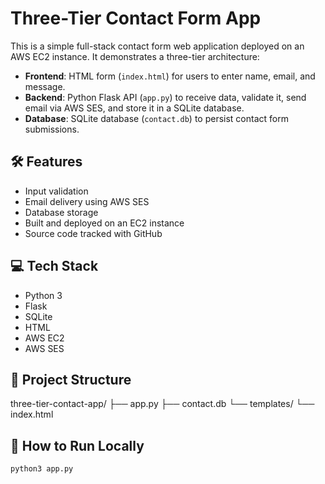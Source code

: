# Three-Tier Contact Form App

This is a simple full-stack contact form web application deployed on an AWS EC2 instance. It demonstrates a three-tier architecture:

- **Frontend**: HTML form (`index.html`) for users to enter name, email, and message.
- **Backend**: Python Flask API (`app.py`) to receive data, validate it, send email via AWS SES, and store it in a SQLite database.
- **Database**: SQLite database (`contact.db`) to persist contact form submissions.

## 🛠 Features
- Input validation
- Email delivery using AWS SES
- Database storage
- Built and deployed on an EC2 instance
- Source code tracked with GitHub

## 💻 Tech Stack
- Python 3
- Flask
- SQLite
- HTML
- AWS EC2
- AWS SES

## 📁 Project Structure
three-tier-contact-app/
├── app.py
├── contact.db
└── templates/
└── index.html


## 🚀 How to Run Locally
```bash
python3 app.py

